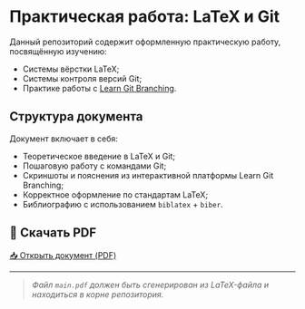 # Практическая работа: LaTeX и Git

Данный репозиторий содержит оформленную практическую работу, посвящённую изучению:
- Системы вёрстки LaTeX;
- Системы контроля версий Git;
- Практике работы с [Learn Git Branching](https://learngitbranching.js.org/).

## Структура документа

Документ включает в себя:
- Теоретическое введение в LaTeX и Git;
- Пошаговую работу с командами Git;
- Скриншоты и пояснения из интерактивной платформы Learn Git Branching;
- Корректное оформление по стандартам LaTeX;
- Библиографию с использованием `biblatex` + `biber`.

## 📄 Скачать PDF

[📥 Открыть документ (PDF)](./main.pdf)

---

> _Файл `main.pdf` должен быть сгенерирован из LaTeX-файла и находиться в корне репозитория._
